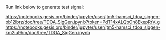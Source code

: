 Run link below to generate test signal:

[https://notebooks.gesis.org/binder/jupyter/user/jtm5-hamsci_tdoa_siggen-pb12lbrz/doc/tree/TDOA_SigGen.ipynb?token=PdT14xALQbOh8EkepRrV_g
](https://notebooks.gesis.org/binder/jupyter/user/jtm5-hamsci_tdoa_siggen-km2iu9hm/doc/tree/TDOA_SigGen.ipynb)https://notebooks.gesis.org/binder/jupyter/user/jtm5-hamsci_tdoa_siggen-km2iu9hm/doc/tree/TDOA_SigGen.ipynb
